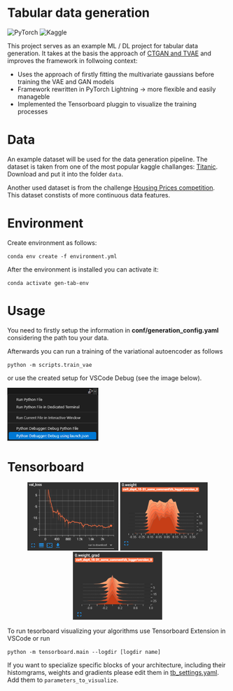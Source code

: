 # Tabular data generation
![PyTorch](https://img.shields.io/badge/PyTorch-%23EE4C2C.svg?style=for-the-badge&logo=PyTorch&logoColor=white)
![Kaggle](https://img.shields.io/badge/Kaggle-035a7d?style=for-the-badge&logo=kaggle&logoColor=white)

This project serves as an example ML / DL project for tabular data generation. It takes at the basis the approach of [CTGAN and TVAE](https://github.com/sdv-dev/CTGAN) and improves the framework in follwoing context:

- Uses the approach of firstly fitting the multivariate gaussians before training the VAE and GAN models
- Framework rewritten in PyTorch Lightning -> more flexible and easily manageble
- Implemented the Tensorboard pluggin to visualize the training processes

# Data

An example dataset will be used for the data generation pipeline. The dataset is taken from one of the most popular kaggle challanges: [Titanic](https://www.kaggle.com/competitions/titanic/data). Download and put it into the folder `data`.

Another used dataset is from the challenge [Housing Prices competition](https://www.kaggle.com/competitions/home-data-for-ml-course/data). This dataset constists of more continuous data features.

# Environment

Create environment as follows:

```
conda env create -f environment.yml
```

After the environment is installed you can activate it:

```
conda activate gen-tab-env
```
# Usage

You need to firstly setup the information in **conf/generation_config.yaml** considering the path tou your data.

Afterwards you can run a training of the variational autoencoder as follows

```
python -m scripts.train_vae
```
or use the created setup for VSCode Debug (see the image below).
<p align="left">
  <img src="imgs/run_with_launch_json.png" alt="Image1" width="208" />
</p>

# Tensorboard
<!-- Images in a row -->
<p align="center">
  <img src="imgs/val_loss.png" alt="Image1" width="208" />
  <img src="imgs/weights.png" alt="Image2" width="200" />
  <img src="imgs/grads.png" alt="Image3" width="204" />
</p>

To run tesorboard visualizing your algorithms use Tensorboard Extension in VSCode or run 

```
python -m tensorboard.main --logdir [logdir name]
```

If you want to specialize specific blocks of your architecture, including their histomgrams, weights and gradients please edit them in [tb_settings.yaml](https://github.com/mackostya/gen-tab/blob/main/conf/tb_settings.yaml). Add them to `parameters_to_visualize`.